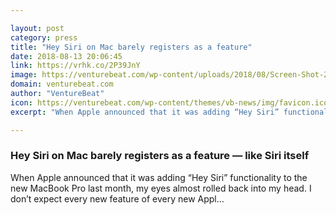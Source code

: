 ```yaml
---

layout: post
category: press
title: "Hey Siri on Mac barely registers as a feature"
date: 2018-08-13 20:06:45
link: https://vrhk.co/2P39JnY
image: https://venturebeat.com/wp-content/uploads/2018/08/Screen-Shot-2018-08-13-at-2.20.47-PM.jpg
domain: venturebeat.com
author: "VentureBeat"
icon: https://venturebeat.com/wp-content/themes/vb-news/img/favicon.ico
excerpt: "When Apple announced that it was adding “Hey Siri” functionality to the new MacBook Pro last month, my eyes almost rolled back into my head. I don’t expect every new feature of every new Appl…"

---
```


### Hey Siri on Mac barely registers as a feature — like Siri itself

When Apple announced that it was adding “Hey Siri” functionality to the new MacBook Pro last month, my eyes almost rolled back into my head. I don’t expect every new feature of every new Appl…